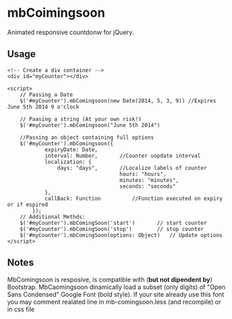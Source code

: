 mbCoimingsoon
=============

Animated responsive countdonw for jQuery.

Usage 
-----
	<!-- Create a div container -->
	<div id="myCounter"></div>
	
	<script>
		// Passing a Date
		$('#myCounter').mbComingsoon(new Date(2014, 5, 3, 9)) //Expires June 5th 2014 9 o'clock
		
		// Paasing a string (At your own risk!)
		$('#myCounter').mbComingsoon("June 5th 2014") 
		
		//Passing an object containing full options
		$('#myCounter').mbComingsoon({
				expiryDate: Date,
				interval: Number, 		//Counter uopdate interval
				localization: {
					days: "days", 		//Localize labels of counter
                                        hours: "hours",
                                        minutes: "minutes",
                                        seconds: "seconds"
				},
				callBack: Function  		//Function executed on expiry or if espired
			}); 
		// Additional Methds:
		$('#myCounter').mbComingSoon('start') 		// start counter
		$('#myCounter').mbComingSoon('stop') 		// stop counter
		$('#myCounter').mbComingSoon(options: Object) 	// Update options
	</script>

Notes
-----
MbComingsoon is resposive, is compatible with (<b>but not dipendent by</b>) Bootstrap.
MbCaomingsoon dinamically load a subset (only digits) of "Open Sans Condensed" Google Font (bold style). If your site already use this font you may comment realated line in mb-comingsoon.less (and recompile) or in css file

